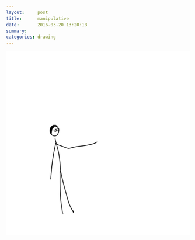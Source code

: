 ```yaml
---
layout:     post
title:      manipulative
date:       2016-03-20 13:20:18
summary:    
categories: drawing
---
```

![manipulative](/images/diary/manipulative.png "not effective")
